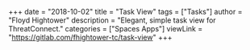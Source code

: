 +++
date = "2018-10-02"
title = "Task View"
tags = ["Tasks"]
author = "Floyd Hightower"
description = "Elegant, simple task view for ThreatConnect."
categories = ["Spaces Apps"]
viewLink = "https://gitlab.com/fhightower-tc/task-view"
+++
